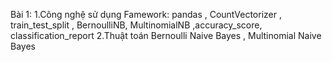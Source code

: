 Bài 1:
1.Công nghệ sử dụng
Famework: pandas , CountVectorizer , train_test_split , BernoulliNB, MultinomialNB ,accuracy_score, classification_report
2.Thuật toán
Bernoulli Naive Bayes , Multinomial Naive Bayes

